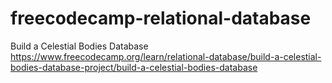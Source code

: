 # freecodecamp-relational-database

Build a Celestial Bodies Database
https://www.freecodecamp.org/learn/relational-database/build-a-celestial-bodies-database-project/build-a-celestial-bodies-database
